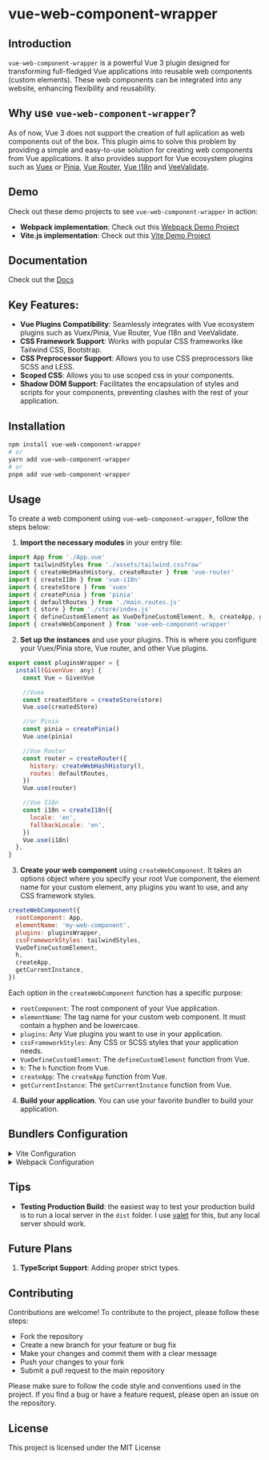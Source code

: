 # vue-web-component-wrapper

## Introduction

`vue-web-component-wrapper` is a powerful Vue 3 plugin designed for transforming full-fledged Vue applications into reusable web components (custom elements). These web components can be integrated into any website, enhancing flexibility and reusability.

## Why use `vue-web-component-wrapper`?

As of now, Vue 3 does not support the creation of full aplication as web components out of the box. This plugin aims to solve this problem by providing a simple and easy-to-use solution for creating web components from Vue applications. It also provides support for Vue ecosystem plugins such as [Vuex](https://vuex.vuejs.org/) or [Pinia](https://pinia.vuejs.org/), [Vue Router](https://router.vuejs.org/), [Vue I18n](https://vue-i18n.intlify.dev/) and [VeeValidate](https://vee-validate.logaretm.com/v4/).

## Demo

Check out these demo projects to see `vue-web-component-wrapper` in action:

- **Webpack implementation**: Check out this [Webpack Demo Project](https://stackblitz.com/edit/vue-web-component-wrapper?file=README.md&startScript=webpack-demo)
- **Vite.js implementation**: Check out this [Vite Demo Project](https://stackblitz.com/edit/vue-web-component-wrapper?file=README.md&startScript=vite-demo)

## Documentation

Check out the [Docs](https://erangrin.github.io/vue-web-component-wrapper)

## Key Features:

- **Vue Plugins Compatibility**: Seamlessly integrates with Vue ecosystem plugins such as Vuex/Pinia, Vue Router, Vue I18n and VeeValidate.
- **CSS Framework Support**: Works with popular CSS frameworks like Tailwind CSS, Bootstrap.
- **CSS Preprocessor Support**: Allows you to use CSS preprocessors like SCSS and LESS.
- **Scoped CSS**: Allows you to use scoped css in your components.
- **Shadow DOM Support**: Facilitates the encapsulation of styles and scripts for your components, preventing clashes with the rest of your application.

## Installation

```bash
npm install vue-web-component-wrapper
# or
yarn add vue-web-component-wrapper
# or
pnpm add vue-web-component-wrapper
```

## Usage

To create a web component using `vue-web-component-wrapper`, follow the steps below:

1. **Import the necessary modules** in your entry file:

```javascript
import App from './App.vue'
import tailwindStyles from './assets/tailwind.css?raw'
import { createWebHashHistory, createRouter } from 'vue-router'
import { createI18n } from 'vue-i18n'
import { createStore } from 'vuex'
import { createPinia } from 'pinia'
import { defaultRoutes } from './main.routes.js'
import { store } from './store/index.js'
import { defineCustomElement as VueDefineCustomElement, h, createApp, getCurrentInstance } from 'vue'
import { createWebComponent } from 'vue-web-component-wrapper'
```

2. **Set up the instances** and use your plugins. This is where you configure your Vuex/Pinia store, Vue router, and other Vue plugins.

```javascript
export const pluginsWrapper = {
  install(GivenVue: any) {
    const Vue = GivenVue

    //Vuex
    const createdStore = createStore(store)
    Vue.use(createdStore)

    //or Pinia
    const pinia = createPinia()
    Vue.use(pinia)

    //Vue Router
    const router = createRouter({
      history: createWebHashHistory(),
      routes: defaultRoutes,
    })
    Vue.use(router)

    //Vue I18n
    const i18n = createI18n({
      locale: 'en',
      fallbackLocale: 'en',
    })
    Vue.use(i18n)
  },
}
```

3. **Create your web component** using `createWebComponent`. It takes an options object where you specify your root Vue component, the element name for your custom element, any plugins you want to use, and any CSS framework styles.

```javascript
createWebComponent({
  rootComponent: App,
  elementName: 'my-web-component',
  plugins: pluginsWrapper,
  cssFrameworkStyles: tailwindStyles,
  VueDefineCustomElement,
  h,
  createApp,
  getCurrentInstance,
})
```

Each option in the `createWebComponent` function has a specific purpose:

- `rootComponent`: The root component of your Vue application.
- `elementName`: The tag name for your custom web component. It must contain a hyphen and be lowercase.
- `plugins`: Any Vue plugins you want to use in your application.
- `cssFrameworkStyles`: Any CSS or SCSS styles that your application needs.
- `VueDefineCustomElement`: The `defineCustomElement` function from Vue.
- `h`: The `h` function from Vue.
- `createApp`: The `createApp` function from Vue.
- `getCurrentInstance`: The `getCurrentInstance` function from Vue.

4. **Build your application**. You can use your favorite bundler to build your application.

## Bundlers Configuration

<details>
<summary>Vite Configuration</summary>

Here's a sample Vite configuration. Comparing with Webpack, Vite.js is able to handle assets files like .css and .scss, and media files, importing them as you do regularly. Vue files will be parsed using oficial [vitejs/plugin-vue](https://github.com/vitejs/vite-plugin-vue/tree/main/packages/plugin-vue) depending of config. If you would like to add plugins for Vite, just install them with your favorite Node package manager.

```javascript
import { defineConfig } from 'vite'
import vue from '@vitejs/plugin-vue'

export default defineConfig({
  build: {
    sourcemap: 'inline',
  },
  plugins: [
    vue({
      customElement: true,
    }),
  ],
})
```

In your main.js/ts file, you will have to import the css framework in slightly different way than webpack with `?inline` at the end of the import statement, [see how it works](https://vitejs.dev/guide/features.html#disabling-css-injection-into-the-page). This leads to a new issue with fonts, which are not loaded when using `?inline`. To workaround this, you can import the font css in the App.vue file.

### main.js/ts

```javascript
// ?inline can not handle import url() in css therefore fonts are not loaded, workaround is to add font css to the App.vue
import style from './style.css?inline'
```

Workaround for fonts:

### App.vue

```css
<style>
header  {
  @apply font-sans;
}

main {
  @apply font-sans;
}
</style>
```

</details>

<details>
<summary>Webpack Configuration</summary>

## Webpack Configuration

Here's a sample webpack configuration that helps webpack understand how to load and process .vue, .css, and .scss files. It also sets up an HTML plugin for webpack.

```javascript
const path = require('path')
const { VueLoaderPlugin } = require('vue-loader')
const HtmlWebpackPlugin = require('html-webpack-plugin')

module.exports = {
  mode: 'production',
  entry: './src/main.js',
  output: {
    path: path.resolve(__dirname, 'dist'),
    filename: 'my-web-component.js',
  },
  module: {
    rules: [
      {
        test: /\.(vue|ce\.vue)$/,
        loader: 'vue-loader',
        options: {
          customElement: true,
        },
      },
      {
        test: /\.(css|scss)$/,
        oneOf: [
          {
            resourceQuery: /raw/,
            use: [
              'to-string-loader',
              'css-loader',
              'postcss-loader',
              {
                loader: 'sass-loader',
                options: {
                  sassOptions: {
                    indentedSyntax: false, // Use the SCSS syntax
                  },
                },
              },
            ],
          },
          {
            use: [
              'style-loader',
              'css-loader',
              'postcss-loader',
              {
                loader: 'sass-loader',
                options: {
                  sassOptions: {
                    indentedSyntax: false, // Use the SCSS syntax
                  },
                },
              },
            ],
          },
        ],
      },
      {
        test: /\.(png|jpe?g|gif|svg)(\?.*)?$/,
        loader: 'file-loader',
        options: {
          name: 'assets/[name].[hash:7].[ext]',
        },
      },
    ],
  },
  plugins: [
    new VueLoaderPlugin(),
    new HtmlWebpackPlugin({
      template: './public/index.html',
    }),
  ],
  resolve: {
    alias: {
      vue$: 'vue/dist/vue.esm-bundler.js',
    },
    extensions: ['.js', '.vue', '.json'],
  },
}
```

With webpack you will have to import the css framework in slightly different way than vite with `?raw` at the end of the import statement.

### main.{js/ts}

```javascript
import style from './style.css?raw'
```

</details>

## Tips

- **Testing Production Build**: the easiest way to test your production build is to run a local server in the `dist` folder. I use [valet](https://laravel.com/docs/10.x/valet) for this, but any local server should work.

## Future Plans

1. **TypeScript Support**: Adding proper strict types.

## Contributing

Contributions are welcome! To contribute to the project, please follow these steps:

- Fork the repository
- Create a new branch for your feature or bug fix
- Make your changes and commit them with a clear message
- Push your changes to your fork
- Submit a pull request to the main repository

Please make sure to follow the code style and conventions used in the project.
If you find a bug or have a feature request, please open an issue on the repository.

## License

This project is licensed under the MIT License
